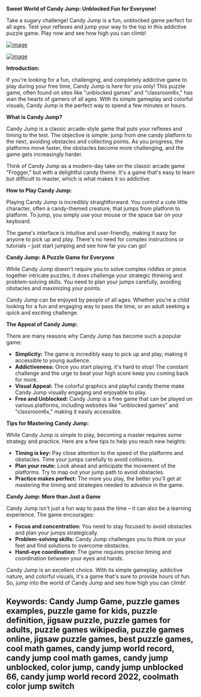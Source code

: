 **Sweet World of Candy Jump: Unblocked Fun for Everyone!**

Take a sugary challenge! Candy Jump is a fun, unblocked game perfect for all ages. Test your reflexes and jump your way to the top in this addictive puzzle game. Play now and see how high you can climb!



[![image](https://github.com/user-attachments/assets/ce1e973c-0d21-42f9-9bea-33aa9150b2a8)](https://online-generator.github.io/unblockedgames/Candy-Jump/)


[![image](https://github.com/user-attachments/assets/69d7084c-6b2e-45b5-b252-65b71d6c1824)](https://online-generator.github.io/unblockedgames/Candy-Jump/)

**Introduction:**

If you're looking for a fun, challenging, and completely addictive game to play during your free time,  Candy Jump is here for you only! This puzzle game, often found on sites like "unblocked games" and "classroom6x," has wan the hearts of gamers of all ages. With its simple gameplay and colorful visuals, Candy Jump is the perfect way to spend a few minutes or hours.

**What is Candy Jump?**

Candy Jump is a classic arcade-style game that puts your reflexes and timing to the test. The objective is simple: jump from one candy platform to the next, avoiding obstacles and collecting points. As you progress, the platforms move faster, the obstacles become more challenging, and the game gets increasingly harder.

Think of Candy Jump as a modern-day take on the classic arcade game "Frogger," but with a delightful candy theme. It's a game that's easy to learn but difficult to master, which is what makes it so addictive. 

**How to Play Candy Jump:**

Playing Candy Jump is incredibly straightforward. You control a cute little character, often a candy-themed creature, that jumps from platform to platform. To jump, you simply use your mouse or the space bar on your keyboard. 

The game's interface is intuitive and user-friendly, making it easy for anyone to pick up and play. There's no need for complex instructions or tutorials – just start jumping and see how far you can go!

**Candy Jump: A Puzzle Game for Everyone**

While Candy Jump doesn't require you to solve complex riddles or piece together intricate puzzles, it does challenge your strategic thinking and problem-solving skills. You need to plan your jumps carefully, avoiding obstacles and maximizing your points.

Candy Jump can be enjoyed by people of all ages. Whether you're a child looking for a fun and engaging way to pass the time, or an adult seeking a quick and exciting challenge.

**The Appeal of Candy Jump:**

There are many reasons why Candy Jump has become such a popular game:

* **Simplicity:** The game is incredibly easy to pick up and play, making it accessible to young audience.
* **Addictiveness:** Once you start playing, it's hard to stop! The constant challenge and the urge to beat your high score keep you coming back for more.
* **Visual Appeal:** The colorful graphics and playful candy theme make Candy Jump visually engaging and enjoyable to play.
* **Free and Unblocked:** Candy Jump is a free game that can be played on various platforms, including websites like "unblocked games" and "classroom6x," making it easily accessible.

**Tips for Mastering Candy Jump:**

While Candy Jump is simple to play, becoming a master requires some strategy and practice. Here are a few tips to help you reach new heights:

* **Timing is key:** Pay close attention to the speed of the platforms and obstacles. Time your jumps carefully to avoid collisions.
* **Plan your route:** Look ahead and anticipate the movement of the platforms. Try to map out your jump path to avoid obstacles.
* **Practice makes perfect:**  The more you play, the better you'll get at mastering the timing and strategies needed to advance in the game.

**Candy Jump: More than Just a Game**

Candy Jump isn't just a fun way to pass the time – it can also be a learning experience. The game encourages:

* **Focus and concentration:**  You need to stay focused to avoid obstacles and plan your jumps strategically.
* **Problem-solving skills:**  Candy Jump challenges you to think on your feet and find solutions to overcome obstacles.
* **Hand-eye coordination:**  The game requires precise timing and coordination between your eyes and hands.



Candy Jump is an excellent choice. With its simple gameplay, addictive nature, and colorful visuals, it's a game that's sure to provide hours of fun. So, jump into the world of Candy Jump and see how high you can climb! 

## Keywords: Candy Jump Game, puzzle games examples, puzzle game for kids, puzzle definition, jigsaw puzzle, puzzle games for adults, puzzle games wikipedia, puzzle games online, jigsaw puzzle games, best puzzle games, cool math games, candy jump world record, candy jump cool math games, candy jump unblocked, color jump, candy jump unblocked 66, candy jump world record 2022, coolmath color jump switch


